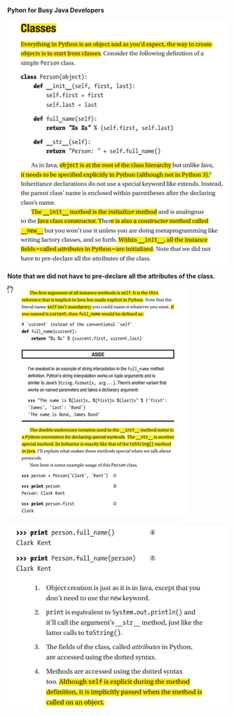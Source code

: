 **Pyhon for Busy Java Developers**

![](/assets/import.png)

**Note that we did not have to pre-declare all the attributes of the class.**

![](/assets/import1.png)



![](/assets/classes.png)

